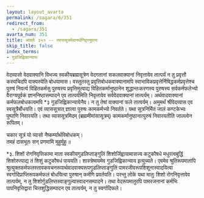 ```yaml
---
layout: layout_avarta
permalink: /sagara/6/351
redirect_from:
  - /sagara/351
avarta_num: 351
title: आवर्तः ३५१ -- व्याससूत्रमेवानर्थनिवृत्त्युपायः
skip_title: false
index_terms:
- गुडजिह्विकान्यायः
---
```


वेदव्यासो वेदवाक्यानि विभज्य स्वकीयब्रह्मसूत्रेण वेदगतानां सकलवाक्यानां निवृत्तावेव तात्पर्यं
न तु प्रवृत्तौ कस्यचिदपि वाक्यस्येति बोधयामास। वस्तुतस्तु प्रवृत्तिबोधकवाक्यानामपि स्वाभाविकप्रवृत्तेर्निषिद्धकर्मप्रवृत्तेश्च पुरुषं निवर्त्य
विहितकर्मसु पुरुषस्य प्रवृत्तिमुत्पाद्य विहितकर्मानुष्ठानेन शुद्धान्तःकरणस्य
पुरुषस्य सर्वकर्मफलेभ्यो वैराग्यपूर्वकं ज्ञाननिष्ठासम्पादने एव तात्पर्यमिति
निवृत्तावेव सर्ववेदवाक्यानां तात्पर्यम्। अर्थवादवाक्यानां कर्मफलबोधकत्वमपि *३ गुडजिह्विकान्यायेनैव। न तु तेषां वाक्यानां फले तात्पर्यम्। अमुमर्थं
श्रीवेदव्यास एव स्वसूत्रैर्बोधयति। एवं व्याससूत्रात् ज्ञात्वा पुरुषः कामकर्मभ्यो निवर्तते। यथा सूत्रनिर्मितं जालं कण्टकेभ्यः पुष्पाणि निवारयति।
तथा व्याससूत्रमिदम् (ब्रह्ममीमांसासूत्रम्) कामकर्मानुष्ठानात्पुरुषं निवारयतीति
जालत्वेन रूपितम्।

चकार सूत्रं यो व्यासो नैष्कर्म्यार्थविबोधकम्।  
तमहं दासभूतः सन् प्रणमामि मुहुर्मुहुः॥

<div class="footnote" markdown="1">
*३. शिशों रोगनिवृत्तिकामा माता स्वकीयगुडलिप्ताङ्गुलिं शिशोर्जिह्वायामासज्य
कटुकौषधे मधुरत्वबुद्धिं शिशोरुत्पाद्य तं शिशुं कटुकौषधं पाययति। शास्त्रेष्वयमेव
गुडजिह्विकान्याय इत्युच्यते। एवमेव श्रुतिरूपमातापि श्रुत्युक्तकर्मफलस्तावकवचनरूपार्थवादवाक्यरूपगुडलिप्ताङ्गुलिं पामरजीवरूपशिशूनास्वादयित्वा स्वर्गादिप्राप्तिरूपकर्मफलं बोधयित्वा पुरुषान् कर्मणि प्रवर्तयति। परन्तु लोके यथा मातुः शिशो रोगनिवृत्तावेव तात्पर्यम्, न तु शिशोर्गुडलिप्तस्वाङ्गुल्यास्वादनसम्पादने। तथा वेदरूपमातुरपि
पामरजनानां कर्मभिः पापनिवृत्तिद्वारा चित्तशुद्धिसम्पादन एव तात्पर्यम्, न तु स्वर्गादिफले।
</div>

